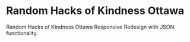 Random Hacks of Kindness Ottawa
===============================

Random Hacks of Kindness Ottawa Responsive Redesign with JSON functionality.
